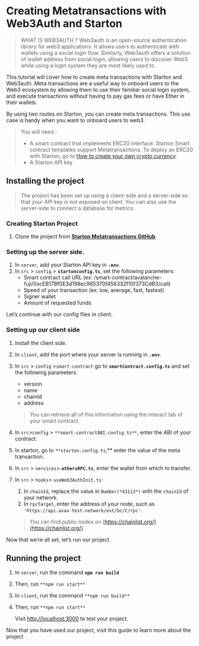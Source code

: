  # Creating Metatransactions with Web3Auth and Starton

> WHAT IS WEB3AUTH ? 
Web3auth is an open-source authentication library for web3 applications. It allows users to authenticate with wallets using a social login flow. Similarly, Web3auth offers a solution of wallet address from social login, allowing users to discover Web3 while using a login system they are most likely used to.
> 

This tutorial will cover how to create meta transactions with Starton and Web3auth. Meta transactions are a useful way to onboard users to the Web3 ecosystem by allowing them to use their familiar social login system, and execute transactions without having to pay gas fees or have Ether in their wallets.

By using two routes on Starton,  you can create meta transactions. This use case is handy when you want to onboard users to web3.

> You will need : 
> 
>- A smart contract that implements ERC20 interface. 
> Starton Smart contract templates support Metatransactions. To deploy an ERC20 with Starton, go to [How to create your own crypto currency](https://docs.starton.io/docs/Tutorials/creating-token-ERC20-mintable). 
> - A Starton API key 
> 

## Installing the project

> The project has been set up using a client-side and a server-side so that your API key is not exposed on client. You can also use the server-side to connect a database for metrics.
> 

### **Creating Starton Project**

1. Clone the project from **[Starton Metatransactions GitHub](https://github.com/starton-io/starton-web3auth-tuto)**.

### Setting up the server side.

1. In `server`, add your Starton API key in **`.env`**.
2. In `src` > `config` > **`startonconfig.ts`**, set the following parameters:
    - Smart contract call URL (ex: /smart-contract/avalanche-fuji/0xcEB17Bf0E3d198ec985370f456332f10f373CdB3/call)
    - Speed of your transaction (ex: low, average, fast, fastest)
    - Signer wallet
    - Amount of requested funds

Let’s continue with our config files in client. 

### Setting up our client side

1. Install the client side.
2. In `client`, add the port where your server is running in **`.env`**.
3. In `src` > `config` >`smart-contract` go to **`smartContract.config.ts`** and set the following parameters: 
    - version
    - name
    - chainId
    - address
    
    > You can retrieve all of this information using the interact tab of your smart contract.
    > 
4. In `src`>`config` > `**smart-contractABI.config.ts**`, enter the ABI of your contract. 
5. In starton,  go to `**starton.config.ts`,** enter the value of the meta transaction. 
6. In `src` > `services`>  **`ethersRPC.ts`**, enter the wallet from which to transfer.
7. In `src` > `hooks`> `useWeb3AuthInit.ts`: 
    1. In `chainId`, replace the value in `Number(*43113*)` with the `chainId` of your network.
    2. In `rpcTarget`, enter the address of your node, such as  `'https://api.avax-test.network/ext/bc/C/rpc'`.
    
    > You can find public nodes on [https://chainlist.org/](https://chainlist.org/)
    > 

Now that we’re all set, let’s run our project. 

## Running the project

1. In `server`, run the command **`npm run build`**
2. Then, run `**npm run start**`
3. In `client`, run the command `**npm run build**` 
4. Then, run `**npm run start**`
    
    Visit [http://localhost:3000](http://localhost:3000/) to test your project. 
    

Now that you have used our project, visit this guide to learn more about the project 

